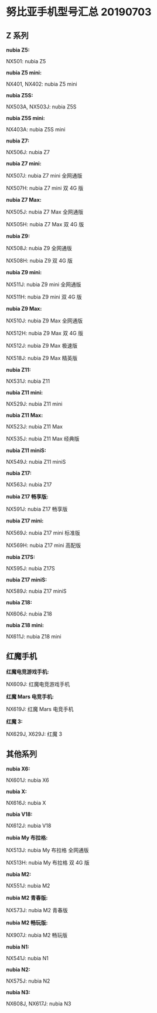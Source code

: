 # 努比亚手机型号汇总 20190703

## Z 系列

**nubia Z5:**

NX501: nubia Z5

**nubia Z5 mini:**

NX401, NX402: nubia Z5 mini

**nubia Z5S:**

NX503A, NX503J: nubia Z5S

**nubia Z5S mini:**

NX403A: nubia Z5S mini

**nubia Z7:**

NX506J: nubia Z7

**nubia Z7 mini:**

NX507J: nubia Z7 mini 全网通版

NX507H: nubia Z7 mini 双 4G 版

**nubia Z7 Max:**

NX505J: nubia Z7 Max 全网通版 

NX505H: nubia Z7 Max 双 4G 版

**nubia Z9:**

NX508J: nubia Z9 全网通版

NX508H: nubia Z9 双 4G 版

**nubia Z9 mini:**

NX511J: nubia Z9 mini 全网通版

NX511H: nubia Z9 mini 双 4G 版

**nubia Z9 Max:**

NX510J: nubia Z9 Max 全网通版

NX512H: nubia Z9 Max 双 4G 版

NX512J: nubia Z9 Max 极速版

NX518J: nubia Z9 Max 精英版

**nubia Z11:**

NX531J: nubia Z11

**nubia Z11 mini:**

NX529J: nubia Z11 mini

**nubia Z11 Max:**

NX523J: nubia Z11 Max

NX535J: nubia Z11 Max 经典版

**nubia Z11 miniS:**

NX549J: nubia Z11 miniS

**nubia Z17:**

NX563J: nubia Z17

**nubia Z17 畅享版:**

NX591J: nubia Z17 畅享版

**nubia Z17 mini:**

NX569J: nubia Z17 mini 标准版

NX569H: nubia Z17 mini 高配版

**nubia Z17S:**

NX595J: nubia Z17S

**nubia Z17 miniS:**

NX589J: nubia Z17 miniS

**nubia Z18:**

NX606J: nubia Z18

**nubia Z18 mini:**

NX611J: nubia Z18 mini

## 红魔手机

**红魔电竞游戏手机:**

NX609J: 红魔电竞游戏手机

**红魔 Mars 电竞手机:**

NX619J: 红魔 Mars 电竞手机

**红魔 3:**

NX629J, X629J: 红魔 3

## 其他系列

**nubia X6:**

NX601J: nubia X6

**nubia X:**

NX616J: nubia X

**nubia V18:**

NX612J: nubia V18

**nubia My 布拉格:**

NX513J: nubia My 布拉格 全网通版

NX513H: nubia My 布拉格 双 4G 版

**nubia M2:**

NX551J: nubia M2

**nubia M2 青春版:**

NX573J: nubia M2 青春版

**nubia M2 畅玩版:**

NX907J: nubia M2 畅玩版

**nubia N1:**

NX541J: nubia N1

**nubia N2:**

NX575J: nubia N2

**nubia N3:**

NX608J, NX617J: nubia N3
